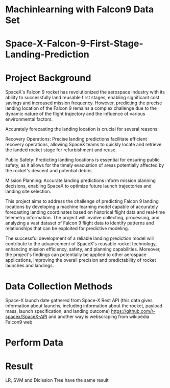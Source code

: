 # **Machinlearning with Falcon9 Data Set**
# **Space-X-Falcon-9-First-Stage-Landing-Prediction**
# **Project Background**
SpaceX's Falcon 9 rocket has revolutionized the aerospace industry with its ability to successfully land reusable first stages, enabling significant cost savings and increased mission frequency. However, predicting the precise landing location of the Falcon 9 remains a complex challenge due to the dynamic nature of the flight trajectory and the influence of various environmental factors.

Accurately forecasting the landing location is crucial for several reasons:

Recovery Operations: Precise landing predictions facilitate efficient recovery operations, allowing SpaceX teams to quickly locate and retrieve the landed rocket stage for refurbishment and reuse.

Public Safety: Predicting landing locations is essential for ensuring public safety, as it allows for the timely evacuation of areas potentially affected by the rocket's descent and potential debris.

Mission Planning: Accurate landing predictions inform mission planning decisions, enabling SpaceX to optimize future launch trajectories and landing site selection.

This project aims to address the challenge of predicting Falcon 9 landing locations by developing a machine learning model capable of accurately forecasting landing coordinates based on historical flight data and real-time telemetry information. The project will involve collecting, processing, and analyzing a vast dataset of Falcon 9 flight data to identify patterns and relationships that can be exploited for predictive modeling.

The successful development of a reliable landing prediction model will contribute to the advancement of SpaceX's reusable rocket technology, enhancing mission efficiency, safety, and planning capabilities. Moreover, the project's findings can potentially be applied to other aerospace applications, improving the overall precision and predictability of rocket launches and landings. 
# **Data Collection Methods**
Space-X launch date gathered from Space-X Rest API (this data gives information about launchs, including information about the rocket, payload mass, launch specification, and landing outcome) https://github.com/r-spacex/SpaceX-API
and another way is webscraping from wikipedia Falcon9 web
# **Perform Data**

# **Result**
LR, SVM and Dicission Tree have the same result 

